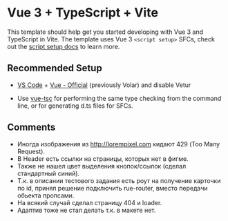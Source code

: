 # Vue 3 + TypeScript + Vite

This template should help get you started developing with Vue 3 and TypeScript in Vite. The template uses Vue 3 `<script setup>` SFCs, check out the [script setup docs](https://v3.vuejs.org/api/sfc-script-setup.html#sfc-script-setup) to learn more.

## Recommended Setup

- [VS Code](https://code.visualstudio.com/) + [Vue - Official](https://marketplace.visualstudio.com/items?itemName=Vue.volar) (previously Volar) and disable Vetur

- Use [vue-tsc](https://github.com/vuejs/language-tools/tree/master/packages/tsc) for performing the same type checking from the command line, or for generating d.ts files for SFCs.

## Comments

- Иногда изображения из http://lorempixel.com кидают 429 (Too Many Request).
- В Header есть ссылки на страницы, которых нет в фигме.
- Также не нашел цвет выделения кнопок/ссылок (сделал стандартный синий).
- Т.к. в описании тестового задания есть роут на получение карточки по id,
принял решение подключить rue-router, вместо передачи обьекта пропсами.
- На всякий случай сделал страницу 404 и loader.
- Адаптив тоже не стал делать т.к. в макете нет.
